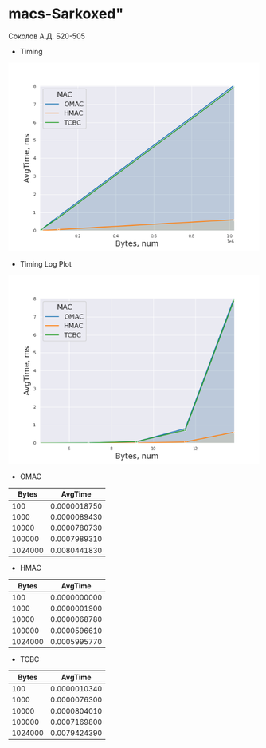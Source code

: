# macs-Sarkoxed"
Соколов А.Д. Б20-505

- Timing

![Timing](./data/graphs/Timing.png)

- Timing Log Plot

![Timing Log Plot](./data/graphs/TimingLog.png)

- OMAC

| Bytes   | AvgTime       |
| ------- | ------------  |
| 100     | 0.0000018750  |
| 1000    | 0.0000089430  |
| 10000   | 0.0000780730  |
| 100000  | 0.0007989310  |
| 1024000 | 0.0080441830  |

- HMAC

| Bytes    | AvgTime       |
| -------  | ------------  |
| 100      | 0.0000000000  |
| 1000     | 0.0000001900  |
| 10000    | 0.0000068780  |
| 100000   | 0.0000596610  |
| 1024000  | 0.0005995770  |


- TCBC

| Bytes    | AvgTime       |
| -------  | ------------  |
| 100      | 0.0000010340  |
| 1000     | 0.0000076300  |
| 10000    | 0.0000804010  |
| 100000   | 0.0007169800  |
| 1024000  | 0.0079424390  |
